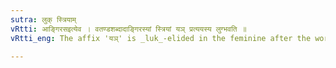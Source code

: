 ```yaml
---
sutra: लुक् स्त्रियाम्
vRtti: आङ्गिरसइत्येव । वतण्डशब्दादाङ्गिरस्यां स्त्रियां यञ् प्रत्ययस्य लुग्भवति ॥
vRtti_eng: The affix 'यञ्' is _luk_-elided in the feminine after the word 'वतण्डी' when meaning a female descendant of _Angirasa_.

---
```

